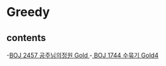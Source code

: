 # Greedy

## contents

-[BOJ 2457 공주님의정원 Gold ](./Main_BOJ_2457_%EA%B3%B5%EC%A3%BC%EB%8B%98%EC%9D%98%EC%A0%95%EC%9B%90_Gold3_504ms.java)
-[ BOJ 1744 수묶기 Gold4](./Main_BOJ_1744_%EC%88%98%EB%AC%B6%EA%B8%B0_Gold4_76ms.java)